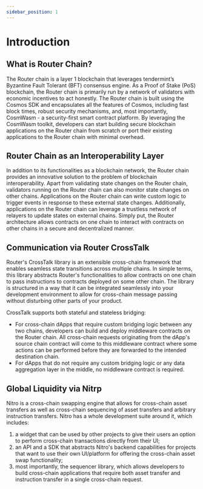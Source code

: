 ```yaml
---
sidebar_position: 1
---
```

# Introduction

##  What is Router Chain?

The Router chain is a layer 1 blockchain that leverages tendermint’s Byzantine Fault Tolerant (BFT) consensus engine. As a Proof of Stake (PoS) blockchain, the Router chain is primarily run by a network of validators with economic incentives to act honestly. The Router chain is built using the Cosmos SDK and encapsulates all the features of Cosmos, including fast block times, robust security mechanisms, and, most importantly, CosmWasm - a security-first smart contract platform. By leveraging the CosmWasm toolkit, developers can start building secure blockchain applications on the Router chain from scratch or port their existing applications to the Router chain with minimal overhead.

## Router Chain as an Interoperability Layer
In addition to its functionalities as a blockchain network, the Router chain provides an innovative
solution to the problem of blockchain interoperability. Apart from validating state changes on the Router
chain, validators running on the Router chain can also monitor state changes on other chains. Applications
on the Router chain can write custom logic to trigger events in response to these external state changes.
Additionally, applications on the Router chain can leverage a trustless network of relayers to update
states on external chains. Simply put, the Router architecture allows contracts on one chain to interact
with contracts on other chains in a secure and decentralized manner. 
<!-- More details regarding the Router
chain and how it enables cross-chain communication are given in the following sections. -->

## Communication via Router CrossTalk
Router's CrossTalk library is an extensible cross-chain framework that enables seamless state transitions across multiple chains. In simple terms, this library abstracts Router's functionalities to allow contracts on one chain to pass instructions to contracts deployed on some other chain. The library is structured in a way that it can be integrated seamlessly into your development environment to allow for cross-chain message passing without disturbing other parts of your product. 

CrossTalk supports both stateful and stateless bridging:
- For cross-chain dApps that require custom bridging logic between any two chains, developers can build and deploy middleware contracts on the Router chain. All cross-chain requests originating from the dApp's source chain contract will come to this middleware contract where some actions can be performed before they are forwarded to the intended destination chain.
- For dApps that do not require any custom bridging logic or any data aggregation layer in the middle, no middleware contract is required. 


## Global Liquidity via Nitrp
Nitro is a cross-chain swapping engine that allows for cross-chain asset transfers as well as cross-chain sequencing of asset transfers and arbitrary instruction transfers. Nitro has a whole development suite around it, which includes:
1. a widget that can be used by other projects to give their users an option to perform cross-chain transactions directly from their UI;
2. an API and a SDK that abstracts Nitro's backend capabilities for projects that want to use their own UI/platform for offering the cross-chain asset swap functionality;
3. most importantly, the sequencer library, which allows developers to build cross-chain applications that require both asset transfer and instruction transfer in a single cross-chain request. 